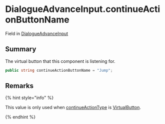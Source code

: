 # DialogueAdvanceInput.continueActionButtonName

Field in [DialogueAdvanceInput](/docs/api/csharp/yarn.unity.dialogueadvanceinput.md)

## Summary


The virtual button that this component is listening for.


```csharp
public string continueActionButtonName = "Jump";
```

## Remarks

<p>
{% hint style="info" %}

This value is only used when <a href="yarn.unity.dialogueadvanceinput.continueactiontype-2.md">continueActionType</a> is
<a href="yarn.unity.dialogueadvanceinput.continueactiontype.virtualbutton.md">VirtualButton</a>.

{% endhint %}
</p>

